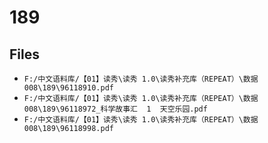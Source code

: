 # 189

## Files

- `F:/中文语料库/【01】读秀\读秀 1.0\读秀补充库（REPEAT）\数据008\189\96118910.pdf`
- `F:/中文语料库/【01】读秀\读秀 1.0\读秀补充库（REPEAT）\数据008\189\96118972_科学故事汇  1  天空乐园.pdf`
- `F:/中文语料库/【01】读秀\读秀 1.0\读秀补充库（REPEAT）\数据008\189\96118998.pdf`
